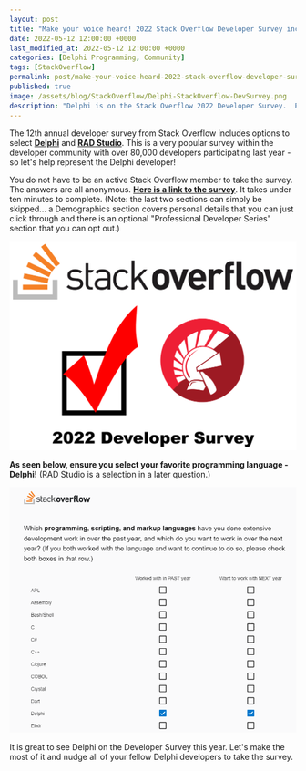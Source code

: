 ```yaml
---
layout: post
title: "Make your voice heard! 2022 Stack Overflow Developer Survey includes Delphi"
date: 2022-05-12 12:00:00 +0000
last_modified_at: 2022-05-12 12:00:00 +0000
categories: [Delphi Programming, Community]
tags: [StackOverflow]
permalink: post/make-your-voice-heard-2022-stack-overflow-developer-survey-includes-delphi
published: true
image: /assets/blog/StackOverflow/Delphi-StackOverflow-DevSurvey.png
description: "Delphi is on the Stack Overflow 2022 Developer Survey.  Ensure you participate to help represent Delphi in the developer community!"
---
```

The 12th annual developer survey from Stack Overflow includes options to select [**Delphi**](https://www.embarcadero.com/products/delphi) and [**RAD Studio**](https://www.embarcadero.com/products/rad-studio). This is a very popular survey within the developer community with over 80,000 developers participating last year - so let's help represent the Delphi developer!

You do not have to be an active Stack Overflow member to take the survey. The answers are all anonymous. [**Here is a link to the survey**](https://stackoverflow.az1.qualtrics.com/jfe/form/SV_5jeoE1pq9sFcwIe). It takes under ten minutes to complete. (Note: the last two sections can simply be skipped... a Demographics section covers personal details that you can just click through and there is an optional "Professional Developer Series" section that you can opt out.)

![Delphi on the Stack Overflow developer survey](/assets/blog/StackOverflow/DelphiStackOverflow-2022-Developer-Survey.png)

**As seen below, ensure you select your favorite programming language - Delphi!** (RAD Studio is a selection in a later question.)

![Pick Delphi on the StackOverflow developer survey](/assets/blog/StackOverflow/stackoverflow-developer-survey-Pick-Delphi.png)

It is great to see Delphi on the Developer Survey this year. Let's make the most of it and nudge all of your fellow Delphi developers to take the survey.
